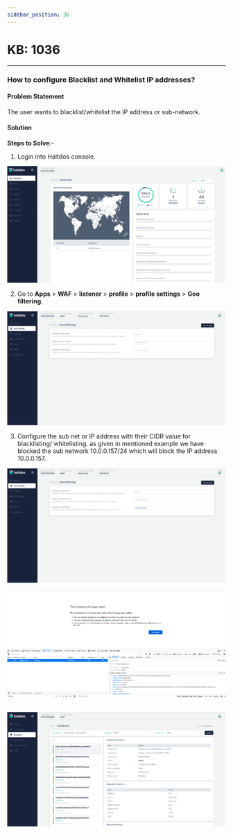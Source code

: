 ```yaml
---
sidebar_position: 36
---
```


# KB: 1036
-----------

### **How to configure Blacklist and Whitelist IP addresses?**

#### **Problem Statement**

The user wants to blacklist/whitelist the IP address or sub-network.

#### **Solution**

**Steps to Solve**:-

1. Login into Haltdos console.

![kb-1036](/img/waf/v7/kb/overview_kb_1036_1.png)

2. Go to **Apps** > **WAF** > **listener** > **profile** > **profile settings** > **Geo filtering**.

![kb-1036](/img/waf/v7/kb/geo_kb_1036_2.png)

3. Configure the sub net or IP address with their CIDR value for blacklisting/ whitelisting. as given in mentioned example we have blocked the sub network  10.0.0.157/24 which will block the IP address 10.0.0.157.

![kb-1036](/img/waf/v7/kb/geo_kb_1036_3.png)

![kb-1036](/img/waf/v7/kb/browser_kb_1036_4.png)

![kb-1036](/img/waf/v7/kb/incident_kb_1036_5.png)



